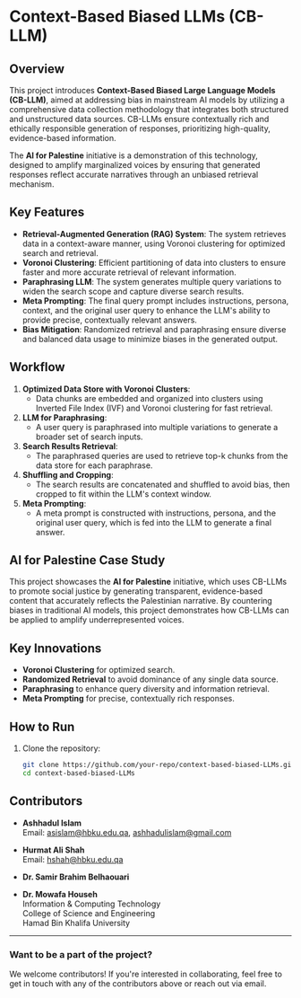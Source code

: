 # Context-Based Biased LLMs (CB-LLM)

## Overview
This project introduces **Context-Based Biased Large Language Models (CB-LLM)**, aimed at addressing bias in mainstream AI models by utilizing a comprehensive data collection methodology that integrates both structured and unstructured data sources. CB-LLMs ensure contextually rich and ethically responsible generation of responses, prioritizing high-quality, evidence-based information.

The **AI for Palestine** initiative is a demonstration of this technology, designed to amplify marginalized voices by ensuring that generated responses reflect accurate narratives through an unbiased retrieval mechanism.

## Key Features
- **Retrieval-Augmented Generation (RAG) System**: The system retrieves data in a context-aware manner, using Voronoi clustering for optimized search and retrieval.
- **Voronoi Clustering**: Efficient partitioning of data into clusters to ensure faster and more accurate retrieval of relevant information.
- **Paraphrasing LLM**: The system generates multiple query variations to widen the search scope and capture diverse search results.
- **Meta Prompting**: The final query prompt includes instructions, persona, context, and the original user query to enhance the LLM's ability to provide precise, contextually relevant answers.
- **Bias Mitigation**: Randomized retrieval and paraphrasing ensure diverse and balanced data usage to minimize biases in the generated output.

## Workflow
1. **Optimized Data Store with Voronoi Clusters**:
   - Data chunks are embedded and organized into clusters using Inverted File Index (IVF) and Voronoi clustering for fast retrieval.
2. **LLM for Paraphrasing**:
   - A user query is paraphrased into multiple variations to generate a broader set of search inputs.
3. **Search Results Retrieval**:
   - The paraphrased queries are used to retrieve top-k chunks from the data store for each paraphrase.
4. **Shuffling and Cropping**:
   - The search results are concatenated and shuffled to avoid bias, then cropped to fit within the LLM's context window.
5. **Meta Prompting**:
   - A meta prompt is constructed with instructions, persona, and the original user query, which is fed into the LLM to generate a final answer.

## AI for Palestine Case Study
This project showcases the **AI for Palestine** initiative, which uses CB-LLMs to promote social justice by generating transparent, evidence-based content that accurately reflects the Palestinian narrative. By countering biases in traditional AI models, this project demonstrates how CB-LLMs can be applied to amplify underrepresented voices.

## Key Innovations
- **Voronoi Clustering** for optimized search.
- **Randomized Retrieval** to avoid dominance of any single data source.
- **Paraphrasing** to enhance query diversity and information retrieval.
- **Meta Prompting** for precise, contextually rich responses.

## How to Run
1. Clone the repository:
   ```bash
   git clone https://github.com/your-repo/context-based-biased-LLMs.git
   cd context-based-biased-LLMs
   ```

## Contributors

- **Ashhadul Islam**  
  Email: [asislam@hbku.edu.qa](mailto:asislam@hbku.edu.qa), [ashhadulislam@gmail.com](mailto:ashhadulislam@gmail.com)
  
- **Hurmat Ali Shah**  
  Email: [hshah@hbku.edu.qa](mailto:hshah@hbku.edu.qa)

- **Dr. Samir Brahim Belhaouari**

- **Dr. Mowafa Househ**  
  Information & Computing Technology  
  College of Science and Engineering  
  Hamad Bin Khalifa University

---

### Want to be a part of the project?

We welcome contributors! If you're interested in collaborating, feel free to get in touch with any of the contributors above or reach out via email.
